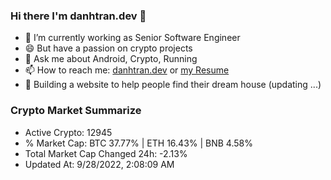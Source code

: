 ### Hi there I'm danhtran.dev 👋

- 🔭 I’m currently working as Senior Software Engineer
- 😄 But have a passion on crypto projects
- 💬 Ask me about Android, Crypto, Running 
- 📫 How to reach me: <a href="https://danhtran.dev" target="_blank">danhtran.dev</a> or <a href="Developer-Resume.pdf" target="_blank">my Resume</a>
- 🌱 Building a website to help people find their dream house (updating ...)

### Crypto Market Summarize
- Active Crypto: 12945
- % Market Cap: BTC 37.77% | ETH 16.43% | BNB 4.58%
- Total Market Cap Changed 24h: -2.13%
- Updated At: 9/28/2022, 2:08:09 AM
